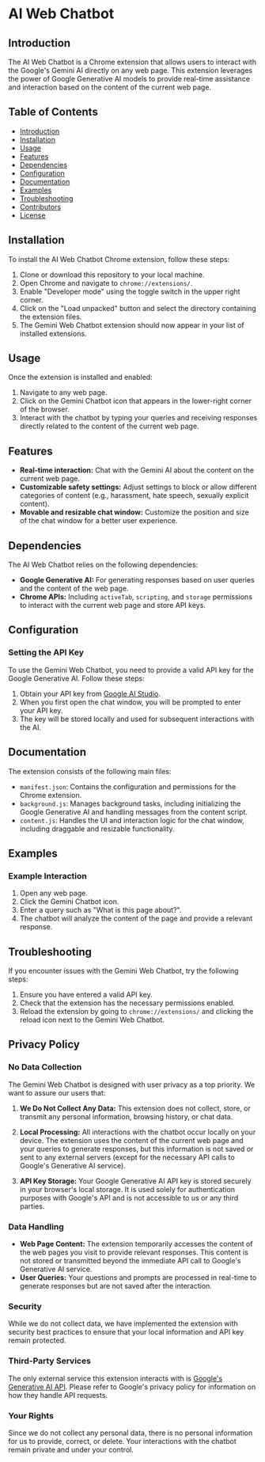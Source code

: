 # AI Web Chatbot

## Introduction
The AI Web Chatbot is a Chrome extension that allows users to interact with the Google's Gemini AI directly on any web page. This extension leverages the power of Google Generative AI models to provide real-time assistance and interaction based on the content of the current web page.

## Table of Contents
- [Introduction](#introduction)
- [Installation](#installation)
- [Usage](#usage)
- [Features](#features)
- [Dependencies](#dependencies)
- [Configuration](#configuration)
- [Documentation](#documentation)
- [Examples](#examples)
- [Troubleshooting](#troubleshooting)
- [Contributors](#contributors)
- [License](#license)

## Installation
To install the AI Web Chatbot Chrome extension, follow these steps:

1. Clone or download this repository to your local machine.
2. Open Chrome and navigate to `chrome://extensions/`.
3. Enable "Developer mode" using the toggle switch in the upper right corner.
4. Click on the "Load unpacked" button and select the directory containing the extension files.
5. The Gemini Web Chatbot extension should now appear in your list of installed extensions.

## Usage
Once the extension is installed and enabled:

1. Navigate to any web page.
2. Click on the Gemini Chatbot icon that appears in the lower-right corner of the browser.
3. Interact with the chatbot by typing your queries and receiving responses directly related to the content of the current web page.

## Features
- **Real-time interaction:** Chat with the Gemini AI about the content on the current web page.
- **Customizable safety settings:** Adjust settings to block or allow different categories of content (e.g., harassment, hate speech, sexually explicit content).
- **Movable and resizable chat window:** Customize the position and size of the chat window for a better user experience.

## Dependencies
The AI Web Chatbot relies on the following dependencies:

- **Google Generative AI:** For generating responses based on user queries and the content of the web page.
- **Chrome APIs:** Including `activeTab`, `scripting`, and `storage` permissions to interact with the current web page and store API keys.

## Configuration
### Setting the API Key
To use the Gemini Web Chatbot, you need to provide a valid API key for the Google Generative AI. Follow these steps:

1. Obtain your API key from [Google AI Studio](https://aistudio.google.com/app/apikey).
2. When you first open the chat window, you will be prompted to enter your API key.
3. The key will be stored locally and used for subsequent interactions with the AI.

## Documentation
The extension consists of the following main files:

- `manifest.json`: Contains the configuration and permissions for the Chrome extension.
- `background.js`: Manages background tasks, including initializing the Google Generative AI and handling messages from the content script.
- `content.js`: Handles the UI and interaction logic for the chat window, including draggable and resizable functionality.

## Examples
### Example Interaction
1. Open any web page.
2. Click the Gemini Chatbot icon.
3. Enter a query such as "What is this page about?".
4. The chatbot will analyze the content of the page and provide a relevant response.

## Troubleshooting
If you encounter issues with the Gemini Web Chatbot, try the following steps:

1. Ensure you have entered a valid API key.
2. Check that the extension has the necessary permissions enabled.
3. Reload the extension by going to `chrome://extensions/` and clicking the reload icon next to the Gemini Web Chatbot.

## Privacy Policy

### No Data Collection
The Gemini Web Chatbot is designed with user privacy as a top priority. We want to assure our users that:

1. **We Do Not Collect Any Data:** This extension does not collect, store, or transmit any personal information, browsing history, or chat data.

2. **Local Processing:** All interactions with the chatbot occur locally on your device. The extension uses the content of the current web page and your queries to generate responses, but this information is not saved or sent to any external servers (except for the necessary API calls to Google's Generative AI service).

3. **API Key Storage:** Your Google Generative AI API key is stored securely in your browser's local storage. It is used solely for authentication purposes with Google's API and is not accessible to us or any third parties.

### Data Handling
- **Web Page Content:** The extension temporarily accesses the content of the web pages you visit to provide relevant responses. This content is not stored or transmitted beyond the immediate API call to Google's Generative AI service.
- **User Queries:** Your questions and prompts are processed in real-time to generate responses but are not saved after the interaction.

### Security
While we do not collect data, we have implemented the extension with security best practices to ensure that your local information and API key remain protected.

### Third-Party Services

The only external service this extension interacts with is [Google's Generative AI API](https://support.google.com/gemini/answer/13594961?hl=en). Please refer to Google's privacy policy for information on how they handle API requests.

### Your Rights
Since we do not collect any personal data, there is no personal information for us to provide, correct, or delete. Your interactions with the chatbot remain private and under your control.

